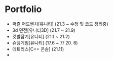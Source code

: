 # Portfolio

- 퍼즐 어드벤처[유니티] (21.3 ~ 수정 및 코드 정리중)
- 3d 던전[유니티3D] (21.7 ~ 21.9)
- 깃발잡기[유니티] (21.1 ~ 21.2)
- 슈팅게임[유니티] (17.6 ~ 7/ 20. 8)
- 테트리스[C++ 콘솔] (21.11)
- 
